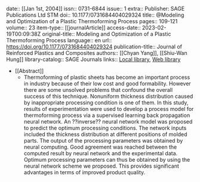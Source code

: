 date:: [[Jan 1st, 2004]]
issn:: 0731-6844
issue:: 1
extra:: Publisher: SAGE Publications Ltd STM
doi:: 10.1177/0731684404029324
title:: @Modeling and Optimization of a Plastic Thermoforming Process
pages:: 109-121
volume:: 23
item-type:: [[journalArticle]]
access-date:: 2023-02-19T00:09:38Z
original-title:: Modeling and Optimization of a Plastic Thermoforming Process
language:: en
url:: https://doi.org/10.1177/0731684404029324
publication-title:: Journal of Reinforced Plastics and Composites
authors:: [[Chyan Yang]], [[Shiu-Wan Hung]]
library-catalog:: SAGE Journals
links:: [Local library](zotero://select/library/items/LDQ84AZJ), [Web library](https://www.zotero.org/users/8784047/items/LDQ84AZJ)

- [[Abstract]]
	- Thermoforming of plastic sheets has become an important process in industry because of their low cost and good formability. However there are some unsolved problems that confound the overall success of this technique. Nonuniform thickness distribution caused by inappropriate processing condition is one of them. In this study, results of experimentation were used to develop a process model for thermoforming process via a supervised learning back propagation neural network. An ??inverse?? neural network model was proposed to predict the optimum processing conditions. The network inputs included the thickness distribution at different positions of molded parts. The output of the processing parameters was obtained by neural computing. Good agreement was reached between the computed result by neural network and the experimental data. Optimum processing parameters can thus be obtained by using the neural network scheme we proposed. This provides significant advantages in terms of improved product quality.